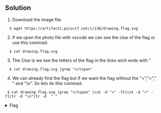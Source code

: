 ## Solution
  1. Download the image file.
   ```
     $ wget https://artifacts.picoctf.net/c/138/drawing.flag.svg
   ```
   2. If we open the photo file with vscode we can see the clue of the flag  or use this commad:
   ```
     $ cat drawing.flag.svg 
   ```
   3. The Clue is we see the letters of the flag  in the lines wich ends with "</tspan>
   ```
     $ cat drawing.flag.svg |grep "</tspan" 
   ```
   4. We can already find the flag but if we want the flag without the "<",">"," " and "\n". So lets do this commad.
   ```
    $ cat drawing.flag.svg |grep "</tspan" |cut -d ">" -f2|cut -d "<" -f1|tr -d "\n"|tr -d  " "
   ```
   <details>
       <summary> Flag </summary>
  
         flag = picoCTF{3nh4nc3d_d0a757bf}
  
   </details>
